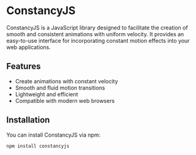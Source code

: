 # ConstancyJS

ConstancyJS is a JavaScript library designed to facilitate the creation of smooth and consistent animations with uniform velocity. It provides an easy-to-use interface for incorporating constant motion effects into your web applications.

## Features

- Create animations with constant velocity
- Smooth and fluid motion transitions
- Lightweight and efficient
- Compatible with modern web browsers

## Installation

You can install ConstancyJS via npm:

```bash
npm install constancyjs

